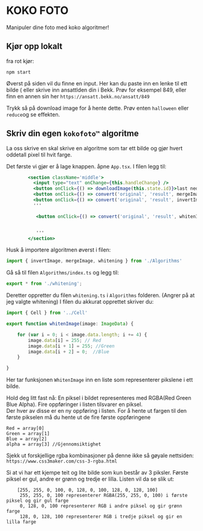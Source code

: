# KOKO FOTO

Manipuler dine foto med koko algoritmer!

## Kjør opp lokalt

fra rot kjør:

`npm start`

Øverst på siden vil du finne en input. Her kan du paste inn en lenke til ett bilde ( eller skrive inn ansattIden din i Bekk.  Prøv for eksempel 849, eller finn en annen sin her `https://ansatt.bekk.no/ansatt/849`

Trykk så på download image for å hente dette. Prøv enten `halloween` eller `reduce`og se effekten.


## Skriv din egen `kokofoto™` algoritme

La oss skrive en skal skrive en algoritme som tar ett bilde og gjør hvert oddetall pixel til hvit farge.

Det første vi gjør er å lage knappen. åpne `App.tsx`.
I filen legg til:

```jsx
        <section className='middle'>
          <input type="text" onChange={this.handleChange} />
          <button onClick={() => downloadImage(this.state.id)}>last ned bilde</button>
          <button onClick={() => convert('original', 'result', mergeImage)}>reduce</button>
          <button onClick={() => convert('original', 'result', invertImage)}>Halloween</button>
          '''

           <button onClick={() => convert('original', 'result', whitenImage)}>Gjør hvitere</button>


           '''
        </section>
```

Husk å importere algoritmen øverst i filen:

```javascript
import { invertImage, mergeImage, whitening } from './Algorithms'
```

Gå så til filen `Algorithms/index.ts` og legg til:

```javascript
export * from './whitening';
```

Deretter oppretter du filen `whitening.ts` i `Algorithms` folderen.
(Angrer på at jeg valgte whitening)
I filen du akkurat opprettet skriver du:

```jsx
import { Cell } from '../Cell'

export function whitenImage(image: ImageData) {

    for (var i = 0; i < image.data.length; i += 4) {
        image.data[i] = 255; // Red
        image.data[i + 1] = 255; //Green
        image.data[i + 2] = 0;  //Blue
    }

}
```

Her tar funksjonen `WhitenImage` inn en liste som representerer pikslene i ett bilde.

Hold deg litt fast nå: En piksel i bildet representeres med RGBA(Red Green Blue Alpha). 
Fire oppføringer i listen tilsvarer en piksel.  
Der hver av disse er en ny oppføring i listen. For å hente ut fargen til den første pikselen må du hente ut de fire første oppføringene

```
Red = array[0]
Green = array[1]
Blue = array[2]
alpha = array[3] //Gjennomsiktighet

```  

Sjekk ut forskjellige rgba kombinasjoner på denne ikke så gøyale nettsiden:
`https://www.css3maker.com/css-3-rgba.html`

Si at vi har ett kjempe teit og lite bilde som kun består av 3 piksler. Første piksel er gul, andre er grønn og tredje er lilla. Listen vil da se slik ut:

```
    [255, 255, 0, 100, 0, 128, 0, 100, 128, 0, 128, 100]
     255, 255, 0, 100 representerer RGBA(255, 255, 0, 100) i første piksel og gir gul farge
     0, 128, 0, 100 representerer RGB i andre piksel og gir grønn farge
     128, 0, 128, 100 representerer RGB i tredje piksel og gir en lilla farge
    
```

